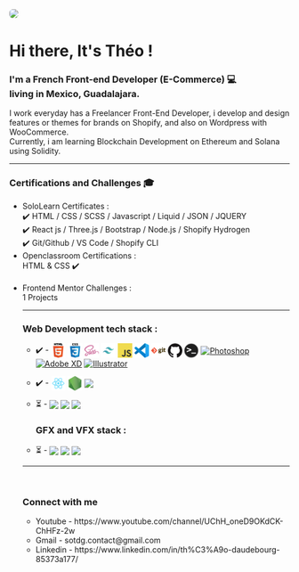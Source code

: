 <img src="https://user-images.githubusercontent.com/54123008/142243202-f79870e3-cd3a-474c-b3ec-b423277b4cec.gif" width="400" style="border-radius: 6px;">
<h1>  Hi there, It's Théo ! </h1>
<h3>  I'm a French Front-end Developer (E-Commerce) 💻 <br> living in Mexico, Guadalajara.</h3>

I work everyday has a Freelancer Front-End Developer, i develop and design features or themes for brands on Shopify, and also on Wordpress with WooCommerce.
<br>
Currently, i am learning Blockchain Development on Ethereum and Solana using Solidity. <br>

<hr></hr>

<h3>Certifications and Challenges 🎓</h3>
<ul>
<li> SoloLearn Certificates :<br>
  ✔️ HTML / CSS / SCSS / Javascript / Liquid / JSON / JQUERY<br>
  ✔️ React js / Three.js / Bootstrap / Node.js / Shopify Hydrogen<br>
  ✔️ Git/Github / VS Code / Shopify CLI 
  <br>
<li> Openclassroom Certifications :<br>
HTML & CSS ✔️ </li>
<br>
<li>Frontend Mentor Challenges :<br>
  1 Projects</li>
  
<hr></hr>
<h3>Web Development tech stack : </h3>
<ul>
<li>
<p><g-emoji class="g-emoji" alias="heavy_check_mark" fallback-src="https://github.githubassets.com/images/icons/emoji/unicode/2714.png">✔️</g-emoji> - <a target="_blank" rel="noopener noreferrer" href="https://raw.githubusercontent.com/github/explore/80688e429a7d4ef2fca1e82350fe8e3517d3494d/topics/html/html.png"><img align="center" alt="HTML5" title="HTML" width="26px" src="https://raw.githubusercontent.com/github/explore/80688e429a7d4ef2fca1e82350fe8e3517d3494d/topics/html/html.png" style="max-width:100%;"></a> <a target="_blank" rel="noopener noreferrer" href="https://raw.githubusercontent.com/github/explore/80688e429a7d4ef2fca1e82350fe8e3517d3494d/topics/css/css.png"><img align="center" alt="CSS3" title="CSS" width="26px" src="https://raw.githubusercontent.com/github/explore/80688e429a7d4ef2fca1e82350fe8e3517d3494d/topics/css/css.png" style="max-width:100%;"></a> <a target="_blank" rel="noopener noreferrer" href="https://raw.githubusercontent.com/github/explore/80688e429a7d4ef2fca1e82350fe8e3517d3494d/topics/sass/sass.png"><img align="center" alt="Sass" title="Sass" width="26px" src="https://raw.githubusercontent.com/github/explore/80688e429a7d4ef2fca1e82350fe8e3517d3494d/topics/sass/sass.png" style="max-width:100%;"></a> <a target="_blank" rel="noopener noreferrer" href="https://raw.githubusercontent.com/github/explore/80688e429a7d4ef2fca1e82350fe8e3517d3494d/topics/tailwind/tailwind.png"><img align="center" alt="Tailwind" title="Tailwind" width="26px" src="https://raw.githubusercontent.com/github/explore/80688e429a7d4ef2fca1e82350fe8e3517d3494d/topics/tailwind/tailwind.png" style="max-width:100%;"></a> <a target="_blank" rel="noopener noreferrer" href="https://raw.githubusercontent.com/github/explore/80688e429a7d4ef2fca1e82350fe8e3517d3494d/topics/javascript/javascript.png"><img align="center" alt="JavaScript" title="Javascript" width="26px" src="https://raw.githubusercontent.com/github/explore/80688e429a7d4ef2fca1e82350fe8e3517d3494d/topics/javascript/javascript.png" style="max-width:100%;"></a> <a target="_blank" rel="noopener noreferrer" href="https://raw.githubusercontent.com/github/explore/80688e429a7d4ef2fca1e82350fe8e3517d3494d/topics/visual-studio-code/visual-studio-code.png"><img align="center" alt="Visual Studio Code" title="VS Code" width="26px" src="https://raw.githubusercontent.com/github/explore/80688e429a7d4ef2fca1e82350fe8e3517d3494d/topics/visual-studio-code/visual-studio-code.png" style="max-width:100%;"></a> <a target="_blank" rel="noopener noreferrer" href="https://raw.githubusercontent.com/github/explore/80688e429a7d4ef2fca1e82350fe8e3517d3494d/topics/git/git.png"><img align="center" alt="Git" title="Git" width="26px" src="https://raw.githubusercontent.com/github/explore/80688e429a7d4ef2fca1e82350fe8e3517d3494d/topics/git/git.png" style="max-width:100%;"></a> <a target="_blank" rel="noopener noreferrer" href="https://raw.githubusercontent.com/github/explore/78df643247d429f6cc873026c0622819ad797942/topics/github/github.png"><img align="center" alt="GitHub" title="Github" width="26px" src="https://raw.githubusercontent.com/github/explore/78df643247d429f6cc873026c0622819ad797942/topics/github/github.png" style="max-width:100%;"></a> <a target="_blank" rel="noopener noreferrer" href="https://raw.githubusercontent.com/github/explore/80688e429a7d4ef2fca1e82350fe8e3517d3494d/topics/terminal/terminal.png"><img align="center" alt="Terminal" title="Terminal" width="26px" src="https://raw.githubusercontent.com/github/explore/80688e429a7d4ef2fca1e82350fe8e3517d3494d/topics/terminal/terminal.png" style="max-width:100%;"></a> <a target="_blank" rel="noopener noreferrer" href="https://camo.githubusercontent.com/60c4f7926af707fb6e6876bbdb1a8ac26c6423f2e766a323db3112702d145044/68747470733a2f2f692e696d6775722e636f6d2f4f6f4f48434e632e706e67"><img align="center" alt="Photoshop" title="Photoshop" width="26px" src="https://camo.githubusercontent.com/60c4f7926af707fb6e6876bbdb1a8ac26c6423f2e766a323db3112702d145044/68747470733a2f2f692e696d6775722e636f6d2f4f6f4f48434e632e706e67" data-canonical-src="https://i.imgur.com/OoOHCNc.png" style="max-width:100%;"></a> <a target="_blank" rel="noopener noreferrer" href="https://camo.githubusercontent.com/bd92c0a8b3613beced7f4e56d8dfac668e14bcb355d6d3c7a5cace833b287434/68747470733a2f2f692e696d6775722e636f6d2f483978595635502e706e67"><img align="center" alt="Adobe XD" title="Adobe XD" width="26px" src="https://camo.githubusercontent.com/bd92c0a8b3613beced7f4e56d8dfac668e14bcb355d6d3c7a5cace833b287434/68747470733a2f2f692e696d6775722e636f6d2f483978595635502e706e67" data-canonical-src="https://i.imgur.com/H9xYV5P.png" style="max-width:100%;"></a> <a target="_blank" rel="noopener noreferrer" href="https://camo.githubusercontent.com/39799b45f2112003ad44acc9a6640378a83ebbdcfc76d85a3ca8fbe8c3358d1e/68747470733a2f2f692e696d6775722e636f6d2f347072356862672e706e67"><img align="center" alt="Illustrator" title="Illustrator" width="26px" src="https://camo.githubusercontent.com/39799b45f2112003ad44acc9a6640378a83ebbdcfc76d85a3ca8fbe8c3358d1e/68747470733a2f2f692e696d6775722e636f6d2f347072356862672e706e67" data-canonical-src="https://i.imgur.com/4pr5hbg.png" style="max-width:100%;"></a></p>
</li>
<li>
<p>
<g-emoji class="g-emoji" alias="hourglass_flowing_sand" fallback-src="https://github.githubassets.com/images/icons/emoji/unicode/23f3.png">✔️</g-emoji> - 
<a target="_blank" rel="noopener noreferrer" href="https://raw.githubusercontent.com/github/explore/80688e429a7d4ef2fca1e82350fe8e3517d3494d/topics/react/react.png">
<img align="center" alt="React" title="React" width="26px" src="https://raw.githubusercontent.com/github/explore/80688e429a7d4ef2fca1e82350fe8e3517d3494d/topics/react/react.png" style="max-width:100%;"></a>
<a target="_blank" rel="noopener noreferrer" href="https://raw.githubusercontent.com/github/explore/80688e429a7d4ef2fca1e82350fe8e3517d3494d/topics/nodejs/nodejs.png">
<img align="center" alt="Node.js" title="Node.js" width="26px" src="https://raw.githubusercontent.com/github/explore/80688e429a7d4ef2fca1e82350fe8e3517d3494d/topics/nodejs/nodejs.png" style="max-width:100%;"></a>
<a target="_blank" rel="noopener noreferrer" href="https://user-images.githubusercontent.com/54123008/193871776-a6f8728c-cc90-4043-b247-74c47b89ca80.png">
<img align="center" src="https://user-images.githubusercontent.com/54123008/193871776-a6f8728c-cc90-4043-b247-74c47b89ca80.png" width="26px"></a>
</p>
</li>
<li>
<p>
<g-emoji class="g-emoji" alias="hourglass_flowing_sand" fallback-src="https://github.githubassets.com/images/icons/emoji/unicode/23f3.png">⏳</g-emoji> - 
   <a target="_blank" rel="noopener noreferrer" href="https://user-images.githubusercontent.com/54123008/142237852-374752be-e565-4331-9613-b028acbcc32e.png">
  <img align="center" src="https://user-images.githubusercontent.com/54123008/142237852-374752be-e565-4331-9613-b028acbcc32e.png" width="26px"></a>
  <a target="_blank" rel="noopener noreferrer" href="https://user-images.githubusercontent.com/54123008/142234284-befbd3d5-38dc-499f-a3ff-0ee8baa43993.png">
  <img align="center" src="https://user-images.githubusercontent.com/54123008/142234284-befbd3d5-38dc-499f-a3ff-0ee8baa43993.png" width="26px"></a>
   <a target="_blank" rel="noopener noreferrer" href="https://user-images.githubusercontent.com/54123008/142234291-9ab4478f-0cdb-4833-8e2c-d48561ef0a35.png">
  <img align="center" src="https://user-images.githubusercontent.com/54123008/142234291-9ab4478f-0cdb-4833-8e2c-d48561ef0a35.png" width="26px"></a>
    </p>
</li>
  <h3> GFX and VFX stack : </h3>
  <li>
<p>
<g-emoji class="g-emoji" alias="hourglass_flowing_sand" fallback-src="https://github.githubassets.com/images/icons/emoji/unicode/23f3.png">⏳</g-emoji> - 
   <a target="_blank" rel="noopener noreferrer" href="https://user-images.githubusercontent.com/54123008/142237852-374752be-e565-4331-9613-b028acbcc32e.png">
  <img align="center" src="https://user-images.githubusercontent.com/54123008/142237852-374752be-e565-4331-9613-b028acbcc32e.png" width="26px"></a>
  <a target="_blank" rel="noopener noreferrer" href="https://user-images.githubusercontent.com/54123008/142234284-befbd3d5-38dc-499f-a3ff-0ee8baa43993.png">
  <img align="center" src="https://user-images.githubusercontent.com/54123008/142234284-befbd3d5-38dc-499f-a3ff-0ee8baa43993.png" width="26px"></a>
   <a target="_blank" rel="noopener noreferrer" href="https://user-images.githubusercontent.com/54123008/142234291-9ab4478f-0cdb-4833-8e2c-d48561ef0a35.png">
  <img align="center" src="https://user-images.githubusercontent.com/54123008/142234291-9ab4478f-0cdb-4833-8e2c-d48561ef0a35.png" width="26px"></a>
    </p>
</li>
</ul>
<hr></hr>
<br>
<h3>Connect with me </h3>
<ul>
  <li>  Youtube - https://www.youtube.com/channel/UChH_oneD9OKdCK-ChHFz-2w </li>
  <li>  Gmail - sotdg.contact@gmail.com </li>
<li>    Linkedin - https://www.linkedin.com/in/th%C3%A9o-daudebourg-85373a177/ </li>
         </ul>

